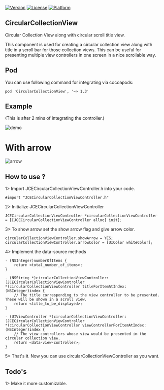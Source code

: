 [![Version](https://img.shields.io/badge/pod-v1.2-brightgreen.svg)](http://cocoapods.org/pods/CircularCollectionView)
[![License](https://img.shields.io/badge/license-MIT-yellowgreen.svg)](http://cocoapods.org/pods/CircularCollectionView)
[![Platform](https://img.shields.io/badge/platform-ios-lightgrey.svg)](http://cocoapods.org/pods/CircularCollectionView)


## CircularCollectionView
Circular Collection View along with circular scroll title view.

This component is used for creating a circular collection view along with title in a scroll bar for those collection views.
This can be useful for presenting multiple view controllers in one screen in a nice scrollable way.

## Pod
You can use following command for integrating via cocoapods:
```
pod 'CircularCollectionView', '~> 1.3'
```
## Example
(This is after 2 mins of integrating the controller.)

![demo](http://i.imgur.com/x7uMtQB.gif)

# With arrow

![arrow](http://i.imgur.com/uJLXJlr.gif)

## How to use ?

1> Import JCECircularCollectionViewController.h into your code.
```
#import "JCECircularCollectionViewController.h"
```
2> Initialize JCECircularCollectionViewController
```
JCECircularCollectionViewController *circularCollectionViewController = [[JCECircularCollectionViewController alloc] init];
```
3> To show arrow set the show arrow flag and give arrow color.
```
circularCollectionViewController.showArrow = YES;
circularCollectionViewController.arrowColor = [UIColor whiteColor];
```
4> Implement the data-source methods
```
- (NSInteger)numberOfItems {
	return <total_number_of_items>;
}

- (NSString *)circularCollectionViewController:(JCECircularCollectionViewController *)circularCollectionViewController titleForItemAtIndex:(NSInteger)index {
	// The title corresponding to the view controller to be presented. These will be shown in a scroll view.
	return <title_to_be_displayed>;
}

- (UIViewController *)circularCollectionViewController:(JCECircularCollectionViewController *)circularCollectionViewController viewControllerForItemAtIndex:(NSInteger)index {
	// The view controllers whose view would be presented in the circular collection view.
	return <data-view-controller>;
}
```
5> That's it. Now you can use circularCollectionViewController as you want.

## Todo's

1> Make it more customizable.
